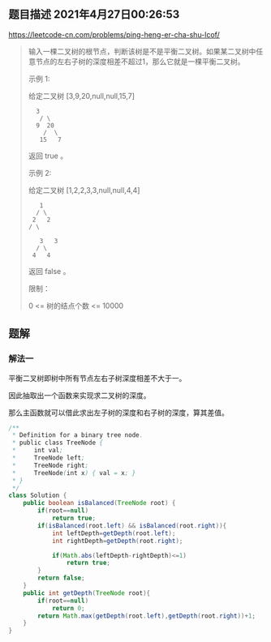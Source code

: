 ## 题目描述	2021年4月27日00:26:53

https://leetcode-cn.com/problems/ping-heng-er-cha-shu-lcof/

> 输入一棵二叉树的根节点，判断该树是不是平衡二叉树。如果某二叉树中任意节点的左右子树的深度相差不超过1，那么它就是一棵平衡二叉树。
>
>  
>
> 示例 1:
>
> 给定二叉树 [3,9,20,null,null,15,7]
>
> ```
> 	3
>    / \
>   9  20
>     /  \
>    15   7
> ```
>
> 返回 true 。
>
> 示例 2:
>
> 给定二叉树 [1,2,2,3,3,null,null,4,4]
>
> ```
>    1
>   / \
>  2   2
> / \
> 
>    3   3
>   / \
>  4   4
> ```
>
> 返回 false 。
>
>  
>
> 限制：
>
> 0 <= 树的结点个数 <= 10000
>

## 题解

### 解法一

平衡二叉树即树中所有节点左右子树深度相差不大于一。

因此抽取出一个函数来实现求二叉树的深度。

那么主函数就可以借此求出左子树的深度和右子树的深度，算其差值。

```java
/**
 * Definition for a binary tree node.
 * public class TreeNode {
 *     int val;
 *     TreeNode left;
 *     TreeNode right;
 *     TreeNode(int x) { val = x; }
 * }
 */
class Solution {
    public boolean isBalanced(TreeNode root) {
        if(root==null)
            return true;
        if(isBalanced(root.left) && isBalanced(root.right)){
            int leftDepth=getDepth(root.left);
            int rightDepth=getDepth(root.right);

            if(Math.abs(leftDepth-rightDepth)<=1)
                return true;                
        }
        return false;
    }
    public int getDepth(TreeNode root){
        if(root==null)
            return 0;
        return Math.max(getDepth(root.left),getDepth(root.right))+1;
    }
}
```

